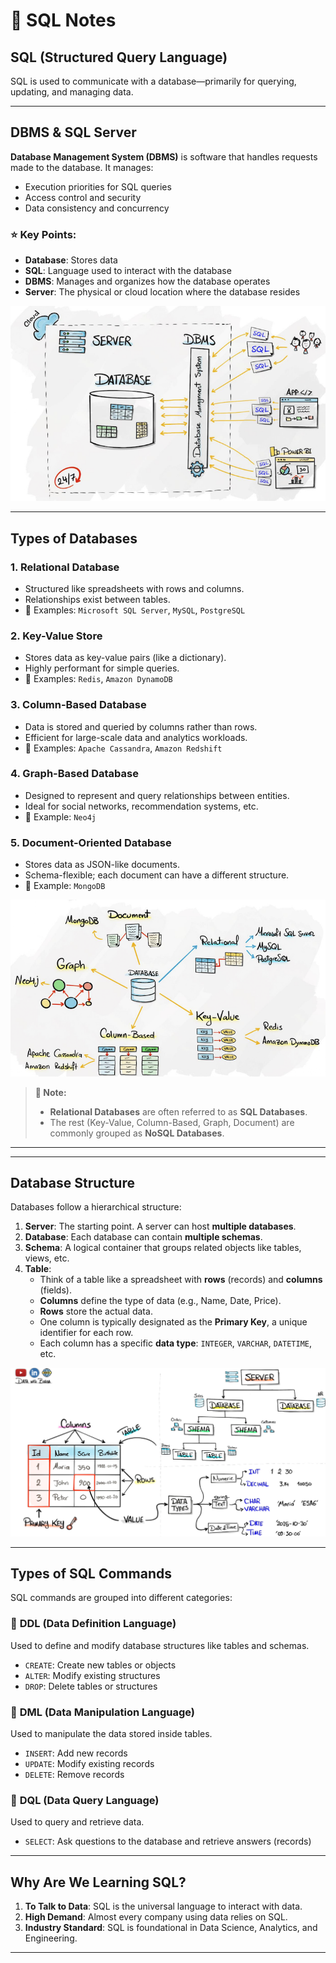 # 📘 SQL Notes

## **SQL (Structured Query Language)**
SQL is used to communicate with a database—primarily for querying, updating, and managing data.

---

## **DBMS & SQL Server**

**Database Management System (DBMS)** is software that handles requests made to the database. It manages:
- Execution priorities for SQL queries
- Access control and security
- Data consistency and concurrency

### ⭐️ Key Points:
- **Database**: Stores data  
- **SQL**: Language used to interact with the database  
- **DBMS**: Manages and organizes how the database operates  
- **Server**: The physical or cloud location where the database resides

![DBMSandSQLServer](<Resources/Images/DBMSandSQLServer.png>)

---

## **Types of Databases**

### 1. **Relational Database**
- Structured like spreadsheets with rows and columns.
- Relationships exist between tables.
- 📌 Examples: `Microsoft SQL Server`, `MySQL`, `PostgreSQL`

### 2. **Key-Value Store**
- Stores data as key-value pairs (like a dictionary).
- Highly performant for simple queries.
- 📌 Examples: `Redis`, `Amazon DynamoDB`

### 3. **Column-Based Database**
- Data is stored and queried by columns rather than rows.
- Efficient for large-scale data and analytics workloads.
- 📌 Examples: `Apache Cassandra`, `Amazon Redshift`

### 4. **Graph-Based Database**
- Designed to represent and query relationships between entities.
- Ideal for social networks, recommendation systems, etc.
- 📌 Example: `Neo4j`

### 5. **Document-Oriented Database**
- Stores data as JSON-like documents.
- Schema-flexible; each document can have a different structure.
- 📌 Example: `MongoDB`

![DBMSandSQLServer](<Resources/Images/TypesofDatabases.png>)

> **📝 Note:**  
> - **Relational Databases** are often referred to as **SQL Databases**.  
> - The rest (Key-Value, Column-Based, Graph, Document) are commonly grouped as **NoSQL Databases**.

---
---

## **Database Structure**

Databases follow a hierarchical structure:

1. **Server**: The starting point. A server can host **multiple databases**.
2. **Database**: Each database can contain **multiple schemas**.
3. **Schema**: A logical container that groups related objects like tables, views, etc.
4. **Table**: 
   - Think of a table like a spreadsheet with **rows** (records) and **columns** (fields).
   - **Columns** define the type of data (e.g., Name, Date, Price).
   - **Rows** store the actual data.
   - One column is typically designated as the **Primary Key**, a unique identifier for each row.
   - Each column has a specific **data type**: `INTEGER`, `VARCHAR`, `DATETIME`, etc.

![DBMS and SQL Server](<Resources/Images/DatabaseStructure.png>)

---

## **Types of SQL Commands**

SQL commands are grouped into different categories:

### 🔹 **DDL (Data Definition Language)**
Used to define and modify database structures like tables and schemas.

- `CREATE`: Create new tables or objects
- `ALTER`: Modify existing structures
- `DROP`: Delete tables or structures

### 🔹 **DML (Data Manipulation Language)**
Used to manipulate the data stored inside tables.

- `INSERT`: Add new records
- `UPDATE`: Modify existing records
- `DELETE`: Remove records

### 🔹 **DQL (Data Query Language)**
Used to query and retrieve data.

- `SELECT`: Ask questions to the database and retrieve answers (records)

---

## **Why Are We Learning SQL?**

1. **To Talk to Data**: SQL is the universal language to interact with data.
2. **High Demand**: Almost every company using data relies on SQL.
3. **Industry Standard**: SQL is foundational in Data Science, Analytics, and Engineering.

---
